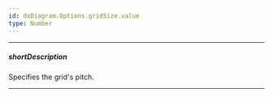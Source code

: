 ```yaml
---
id: dxDiagram.Options.gridSize.value
type: Number
---
```

---
##### shortDescription
Specifies the grid's pitch.

---
